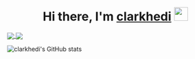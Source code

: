 <h1 align="center">Hi there, I'm <a href="https://clarkhedi.github.io/" target="_blank">clarkhedi</a> <img src="https://github.com/blackcater/blackcater/raw/main/images/Hi.gif" height="32" /></h1>

<!--**clarkhedi/clarkhedi** is a ✨ _special_ ✨ repository because its `README.md` (this file) appears on your GitHub profile.
# Hi, I'm clarkhedi. 👋 Nice to meet you!
Here are some ideas to get you started:

- 🔭 I’m currently working on ...
- 🌱 I’m currently learning ...
- 👯 I’m looking to collaborate on ...
- 🤔 I’m looking for help with ...
- 💬 Ask me about ...
- 📫 How to reach me: ...
- 😄 Pronouns: ...
- ⚡ Fun fact: ...

![clarkhedi's GitHub stats](https://github-readme-stats.vercel.app/api/wakatime/?username=clarkhedi&show_icons=true)
-->

<a href="https://github.com/clarkhedi/Python-Basic-Introduction">
  <img align="center" src="https://github-readme-stats.vercel.app/api/pin/?username=clarkhedi&repo=Python-Basic-Introduction&theme=dracula" />
</a>
<a href="https://github.com/clarkhedi/Python-Basic-Exercises">
  <img align="center" src="https://github-readme-stats.vercel.app/api/pin/?username=clarkhedi&repo=Python-Basic-Exercises&theme=dracula" />
</a>

![clarkhedi's GitHub stats](https://github-readme-stats.vercel.app/api?username=clarkhedi&show_icons=true&theme=dracula)
